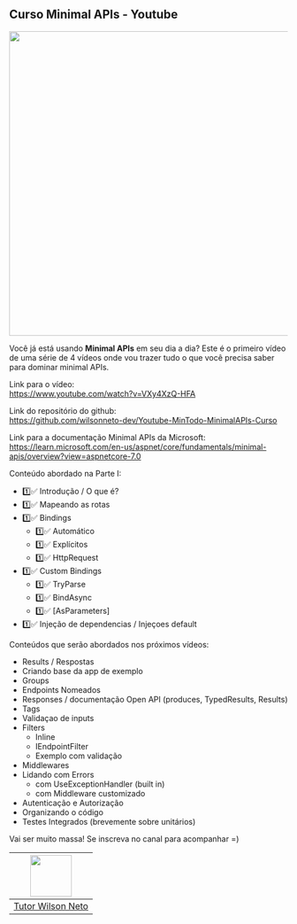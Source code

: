 ## Curso Minimal APIs - Youtube 

<p align=center>
  <img width="550" src="https://user-images.githubusercontent.com/20674439/216841373-3e7740c1-4c4e-420e-9753-2dd30bde0529.jpg" />
</p>

<p>

Você já está usando <b>Minimal APIs</b> em seu dia a dia? Este é o primeiro vídeo de uma série de 4 vídeos onde vou trazer tudo o que você precisa saber para dominar minimal APIs. 

Link para o vídeo:<br />
https://www.youtube.com/watch?v=VXy4XzQ-HFA

Link do repositório do github:<br />
https://github.com/wilsonneto-dev/Youtube-MinTodo-MinimalAPIs-Curso

Link para a documentação Minimal APIs da Microsoft: <br />
https://learn.microsoft.com/en-us/aspnet/core/fundamentals/minimal-apis/overview?view=aspnetcore-7.0

Conteúdo abordado na Parte I:

- 1️⃣✅ Introdução / O que é?
- 1️⃣✅ Mapeando as rotas
- 1️⃣✅ Bindings
    - 1️⃣✅ Automático
    - 1️⃣✅ Explícitos
    - 1️⃣✅ HttpRequest
- 1️⃣✅ Custom Bindings
    - 1️⃣✅ TryParse
    - 1️⃣✅ BindAsync
    - 1️⃣✅ [AsParameters]
- 1️⃣✅ Injeção de dependencias / Injeçoes default

Conteúdos que serão abordados nos próximos vídeos:
- Results / Respostas
- Criando base da app de exemplo
- Groups
- Endpoints Nomeados
- Responses / documentação Open API (produces, TypedResults, Results)
- Tags
- Validaçao de inputs
- Filters
    - Inline
    - IEndpointFilter
    - Exemplo com validação
- Middlewares
- Lidando com Errors
    - com UseExceptionHandler (built in)
    - com Middleware customizado
- Autenticação e Autorização
- Organizando o código
- Testes Integrados (brevemente sobre unitários)

Vai ser muito massa!
Se inscreva no canal para acompanhar =)

</p>


| [<img src="https://github.com/wilsonneto-dev.png" width="75px;"/>][1] |
| :-: |
|[Tutor Wilson Neto][1]|


[1]: https://github.com/wilsonneto-dev
